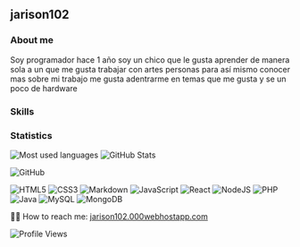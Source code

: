 
## jarison102

### About me
Soy programador hace 1 año soy un chico que le gusta aprender de manera sola a un que me gusta trabajar con artes personas para así mismo conocer mas sobre mi trabajo me gusta adentrarme en temas que me gusta y se un poco de hardware
### Skills

### Statistics

<div align="">
<img src="https://github-readme-stats.vercel.app/api/top-langs/?username=JhonCamargo07&layout=compact&theme=chartreuse-dark&hide_border=true&langs_count=10" width="" alt="Most used languages">
<img src="https://github-readme-streak-stats.herokuapp.com/?user=jhoncamargo07&theme=chartreuse-dark&background=000000&hide_border=true" width="" alt="GitHub Stats">

![GitHub](https://img.shields.io/badge/-GitHub-%23000?logo=github&logoColor=white&style=flat)
<!-- (https://img.shields.io/badge/-GitHub-%23000?logo=github&logoColor=white&style=flat-square)-->

![HTML5](https://img.shields.io/badge/HTML-%23DE4B25.svg?style=flat&logo=html5&logoColor=white)
![CSS3](https://img.shields.io/badge/CSS-%230174B8.svg?style=flat&logo=css3&logoColor=white)
![Markdown](https://img.shields.io/badge/Markdown-000000?style=flat&logo=markdown&logoColor=white)
![JavaScript](https://img.shields.io/badge/JavaScript-%23323330.svg?style=flat&logo=javascript&logoColor=%23F7DF1E)
![React](https://img.shields.io/badge/React-20232A?style=flat&logo=react&logoColor=61DAFB)
![NodeJS](https://img.shields.io/badge/Node.js-43853D?style=flat&logo=node.js&logoColor=white)
![PHP](https://img.shields.io/badge/PHP-777BB4?style=flat&logo=php&logoColor=white)
![Java](https://img.shields.io/badge/Java-ED8B00?style=flat&logo=java&logoColor=white)
![MySQL](https://img.shields.io/badge/MySQL-006C91?style=flat&logo=mysql&logoColor=white)
![MongoDB](	https://img.shields.io/badge/MongoDB-4EA94B?style=flat&logo=mongodb&logoColor=white)

👨‍💻 How to reach me: <a href="https://proyectoejs.herokuapp.com/" target="_blank">jarison102.000webhostapp.com</a>  

![Profile Views](https://komarev.com/ghpvc/?username=jarison102&label=PROFILE+VIEWS)
